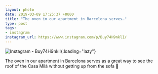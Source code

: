 ```yaml
---
layout: photo
date: 2019-03-09 17:25:37 +0000
title: "The oven in our apartment in Barcelona serves…"
type: post
tags:
- instagram
instagram_url: https://www.instagram.com/p/Buy74H9nklI/
---
```


![Instagram - Buy74H9nklI](https://colinseymour.co.uk/img/Buy74H9nklI.jpg){:loading="lazy"}

The oven in our apartment in Barcelona serves as a great way to see the roof of the Casa Milà without getting up from the sofa 🤣
